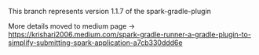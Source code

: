 This branch represents version 1.1.7 of the spark-gradle-plugin

 More details moved to medium page -> https://krishari2006.medium.com/spark-gradle-runner-a-gradle-plugin-to-simplify-submitting-spark-application-a7cb330ddd6e
